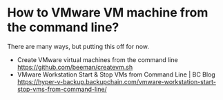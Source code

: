 # How to VMware VM machine from the command line?

There are many ways, but putting this off for now.

* Create VMware virtual machines from the command line  
  <https://github.com/beeman/createvm.sh>
* VMware Workstation Start & Stop VMs from Command Line \| BC Blog  
  <https://hyper-v-backup.backupchain.com/vmware-workstation-start-stop-vms-from-command-line/>

